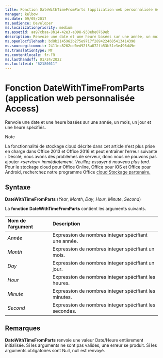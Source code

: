 ```yaml
---
title: Fonction DateWithTimeFromParts (application web personnalisée Access)
manager: kelbow
ms.date: 09/05/2017
ms.audience: Developer
ms.localizationpriority: medium
ms.assetid: aa97cbaa-8b14-42e3-a098-938ebe0769eb
description: Renvoie une date et une heure basées sur une année, un mois, un jour et une heure spécifiés.
ms.openlocfilehash: bd8b2145962b275e9717f2894224685413414398
ms.sourcegitcommit: 2411ec8262cd0ed92f8a072fb53b51e3e496d49e
ms.translationtype: MT
ms.contentlocale: fr-FR
ms.lasthandoff: 01/24/2022
ms.locfileid: "62180011"
---
```

# <a name="datewithtimefromparts-function-access-custom-web-app"></a>Fonction DateWithTimeFromParts (application web personnalisée Access)

Renvoie une date et une heure basées sur une année, un mois, un jour et une heure spécifiés.
  
> [!NOTE]
> La fonctionnalité de stockage cloud décrite dans cet article n’est plus prise en charge dans Office 2013 et Office 2016 et peut entraîner l’erreur suivante : Désolé, nous avons des problèmes de serveur, donc nous ne pouvons pas ajouter *\<service\> immédiatement. Veuillez essayer à nouveau plus tard.*
> Pour le stockage cloud pour Office Online, Office pour iOS et Office pour Android, recherchez notre programme Office [cloud Stockage partenaire.](https://dev.office.com/programs/officecloudstorage)
  
## <a name="syntax"></a>Syntaxe

**DateWithTimeFromParts** (*Year*, *Month*, *Day*, *Hour*, *Minute*, *Second*)
  
La **fonction DateWithTimeFromParts** contient les arguments suivants.
  
|**Nom de l’argument**|**Description**|
|:-----|:-----|
| *Année*  <br/> |Expression de nombres integer spécifiant une année.  <br/> |
| *Month*  <br/> |Expression de nombres integer spécifiant un mois.  <br/> |
| *Day*  <br/> |Expression de nombres integer spécifiant un jour.  <br/> |
| *Hour*  <br/> |Expression de nombres integer spécifiant les heures.  <br/> |
| *Minute*  <br/> |Expression de nombres integer spécifiant les minutes.  <br/> |
| *Second*  <br/> |Expression de nombres integer spécifiant les secondes.  <br/> |

## <a name="remarks"></a>Remarques

**DateWithTimeFromParts** renvoie une valeur Date/Heure entièrement initialisée. Si les arguments ne sont pas valides, une erreur se produit. Si les arguments obligatoires sont Null, null est renvoyé.
  